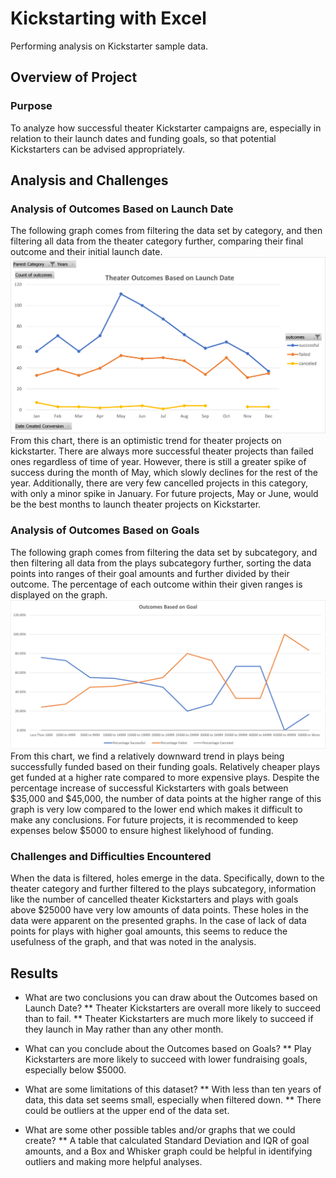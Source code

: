 # Kickstarting with Excel
Performing analysis on Kickstarter sample data. 

## Overview of Project

### Purpose
To analyze how successful theater Kickstarter campaigns are, especially in relation to their launch dates and funding goals, so that potential Kickstarters can be advised appropriately. 

## Analysis and Challenges

### Analysis of Outcomes Based on Launch Date
The following graph comes from filtering the data set by category, and then filtering all data from the theater category further, comparing their final outcome and their initial launch date. 
![Theater_Outcomes_vs_Launch](resources/Theater_Outcomes_vs_Launch.png)
From this chart, there is an optimistic trend for theater projects on kickstarter. There are always more successful theater projects than failed ones regardless of time of year. However, there is still a greater spike of success during the month of May, which slowly declines for the rest of the year. Additionally, there are very few cancelled projects in this category, with only a minor spike in January. 
For future projects, May or June, would be the best months to launch theater projects on Kickstarter. 

### Analysis of Outcomes Based on Goals
The following graph comes from filtering the data set by subcategory, and then filtering all data from the plays subcategory further, sorting the data points into ranges of their goal amounts and further divided by their outcome. The percentage of each outcome within their given ranges is displayed on the graph.
![Outcomes_vs_Goals](resources/Outcomes_vs_Goals.png)
From this chart, we find a relatively downward trend in plays being successfully funded based on their funding goals. Relatively cheaper plays get funded at a higher rate compared to more expensive plays. 
Despite the percentage increase of successful Kickstarters with goals between $35,000 and $45,000, the number of data points at the higher range of this graph is very low compared to the lower end which makes it difficult to make any conclusions. 
For future projects, it is recommended to keep expenses below $5000 to ensure highest likelyhood of funding. 

### Challenges and Difficulties Encountered
When the data is filtered, holes emerge in the data. Specifically, down to the theater category and further filtered to the plays subcategory, information like the number of cancelled theater Kickstarters and plays with goals above $25000 have very low amounts of data points. These holes in the data were apparent on the presented graphs. In the case of lack of data points for plays with higher goal amounts, this seems to reduce the usefulness of the graph, and that was noted in the analysis.


## Results

- What are two conclusions you can draw about the Outcomes based on Launch Date?
** Theater Kickstarters are overall more likely to succeed than to fail.
** Theater Kickstarters are much more likely to succeed if they launch in May rather than any other month. 

- What can you conclude about the Outcomes based on Goals?
** Play Kickstarters are more likely to succeed with lower fundraising goals, especially below $5000. 

- What are some limitations of this dataset?
** With less than ten years of data, this data set seems small, especially when filtered down. 
** There could be outliers at the upper end of the data set. 

- What are some other possible tables and/or graphs that we could create?
** A table that calculated Standard Deviation and IQR of goal amounts, and a Box and Whisker graph could be helpful in identifying outliers and making more helpful analyses. 
